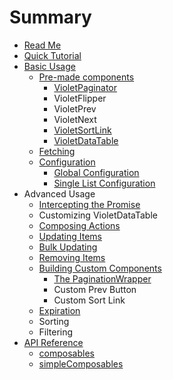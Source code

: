 # Summary

* [Read Me](README.md)
* [Quick Tutorial](introduction.md)
* [Basic Usage](basic_usage.md)
   * [Pre-made components](pre-made_components.md)
       * [VioletPaginator](violetpaginator.md)
       * VioletFlipper
       * VioletPrev
       * VioletNext
       * [VioletSortLink](violetsortlink.md)
       * [VioletDataTable](violetdatatable.md)
   * [Fetching](fetching.md)
   * [Configuration](configuration.md)
       * [Global Configuration](global_configuration.md)
       * [Single List Configuration](single_list_configuration.md)
* Advanced Usage
   * [Intercepting the Promise](intercepting_the_promise.md)
   * Customizing VioletDataTable
   * [Composing Actions](composing_actions.md)
   * [Updating Items](updating_items.md)
   * [Bulk Updating](bulk_updating.md)
   * [Removing Items](removing_items.md)
   * [Building Custom Components](building_custom_components.md)
       * [The PaginationWrapper](the_paginationwrapper.md)
       * Custom Prev Button
       * Custom Sort Link
   * [Expiration](expiration.md)
   * Sorting
   * Filtering
* [API Reference](api_reference.md)
   * [composables](composables.md)
   * [simpleComposables](simplecomposables.md)

